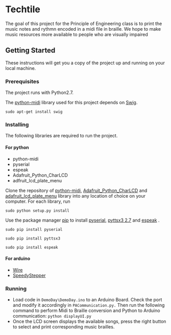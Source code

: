 # Techtile

The goal of this project for the Principle of Engineering class is to print the music notes and rythmn encoded in a midi file in braille.  We hope to make music resources more available to people who are visually impaired


## Getting Started

These instructions will get you a copy of the project up and running on your local machine.

### Prerequisites
The project runs with Python2.7.

The [python-midi](https://github.com/vishnubob/python-midi) library used for this project depends on [Swig](http://www.swig.org/).
```
sudo apt-get install swig
```


### Installing

The following libraries are required to run the project. 
#### For python 
* python-midi
* pyserial
* espeak
* Adafruit_Python_CharLCD
* adfruit_lcd_plate_menu 

Clone the repository of [python-midi](https://github.com/vishnubob/python-midi), [Adafruit_Python_CharLCD](https://github.com/adafruit/Adafruit_Python_CharLCD.git) and [adafruit_lcd_plate_menu](https://github.com/rodrigodiez/adafruit_lcd_plate_menu) library into any location of choice on your computer. For each library, run
```
sudo python setup.py install
```

Use the package manager [pip](https://pip.pypa.io/en/stable/) to install [pyserial](https://github.com/pyserial/pyserial), [pyttsx3 2.7](https://pypi.org/project/pyttsx3/) and [espeak](https://pypi.org/search/?q=espeak) . 

``` 
sudo pip install pyserial
```
``` 
sudo pip install pyttsx3 
```
```
sudo pip install espeak
```

#### For arduino 
* [Wire](https://www.arduino.cc/en/Reference/Wire)
* [SpeedyStepper](https://github.com/Stan-Reifel/SpeedyStepper) 

### Running
* Load code in ```DemoDay\DemoDay.ino``` to an Arduino Board. Check the port and modify it accordingly in ```PACommunication.py.``` Then run the following command to perform Midi to Braille conversion and Python to Arduino communication:
```python displayUI.py ``` 
* Once the LCD screen displays the available songs, press the right button to select and print corresponding music brailles. 
